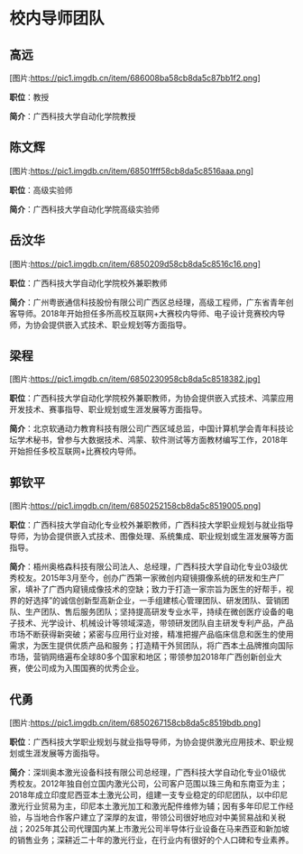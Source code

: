 # 校内导师团队

## 高远
[图片:https://pic1.imgdb.cn/item/686008ba58cb8da5c87bb1f2.png]

**职位**：教授

**简介**：广西科技大学自动化学院教授


## 陈文辉
[图片:https://pic1.imgdb.cn/item/68501fff58cb8da5c8516aaa.png]

**职位**：高级实验师

**简介**：广西科技大学自动化学院高级实验师


## 岳汶华
[图片:https://pic1.imgdb.cn/item/6850209d58cb8da5c8516c16.png]

**职位**：广西科技大学自动化学院校外兼职教师

**简介**：广州粤嵌通信科技股份有限公司广西区总经理，高级工程师，广东省青年创客导师。2018年开始担任多所高校互联网+大赛校内导师、电子设计竞赛校内导师，为协会提供嵌入式技术、职业规划等方面指导。

## 梁程
[图片:https://pic1.imgdb.cn/item/6850230958cb8da5c8518382.jpg]

**职位**：广西科技大学自动化学院校外兼职教师，为协会提供嵌入式技术、鸿蒙应用开发技术、赛事指导、职业规划或生涯发展等方面指导。

**简介**：北京软通动力教育科技有限公司广西区域总监，中国计算机学会青年科技论坛学术秘书，曾参与大数据技术、鸿蒙、软件测试等方面教材编写工作，2018年开始担任多校互联网+比赛校内导师。

## 郭钦平
[图片:https://pic1.imgdb.cn/item/6850252158cb8da5c8519005.png]

**职位**：广西科技大学自动化专业校外兼职教师，广西科技大学职业规划与就业指导导师，为协会提供嵌入式技术、图像处理、系统集成、职业规划或生涯发展等方面指导。

**简介**：梧州奥格森科技有限公司法人、总经理，广西科技大学自动化专业03级优秀校友。2015年3月至今，创办广西第一家微创内窥镜摄像系统的研发和生产厂家，填补了广西内窥镜成像技术的空缺；致力于打造一家宗旨为医生的好帮手，视界的好选择”的诚信创新型高新企业，一手组建核心管理团队、研发团队、营销团队、生产团队、售后服务团队；坚持提高研发专业水平，持续在微创医疗设备的电子技术、光学设计、机械设计等领域深造，带领研发团队自主研发专利产品，产品市场不断获得新突破；紧密与应用行业对接，精准把握产品临床信息和医生的使用需求，为医生提供优质产品和服务；打造精干外贸团队，将广西本土品牌推向国际市场，营销网络遍布全球80多个国家和地区；带领参加2018年广西创新创业大赛，使公司成为入围国赛的优秀企业。

## 代勇
[图片:https://pic1.imgdb.cn/item/6850267158cb8da5c8519bdb.png]

**职位**：广西科技大学职业规划与就业指导导师，为协会提供激光应用技术、职业规划或生涯发展等方面指导。

**简介**：深圳奥本激光设备科技有限公司总经理，广西科技大学自动化专业01级优秀校友。2012年独自创立国内激光公司，公司客户范围以珠三角和东南亚为主；2018年成立印度尼西亚本土激光公司，组建一支专业稳定的印尼团队，以中印尼激光行业贸易为主，印尼本土激光加工和激光配件维修为辅；因有多年印尼工作经验，与当地合作客户建立了深厚的友谊，带领公司很好地应对中美贸易战和关税战；2025年其公司代理国内某上市激光公司半导体行业设备在马来西亚和新加坡的销售业务；深耕近二十年的激光行业，在行业内有很好的个人口碑和专业素养。